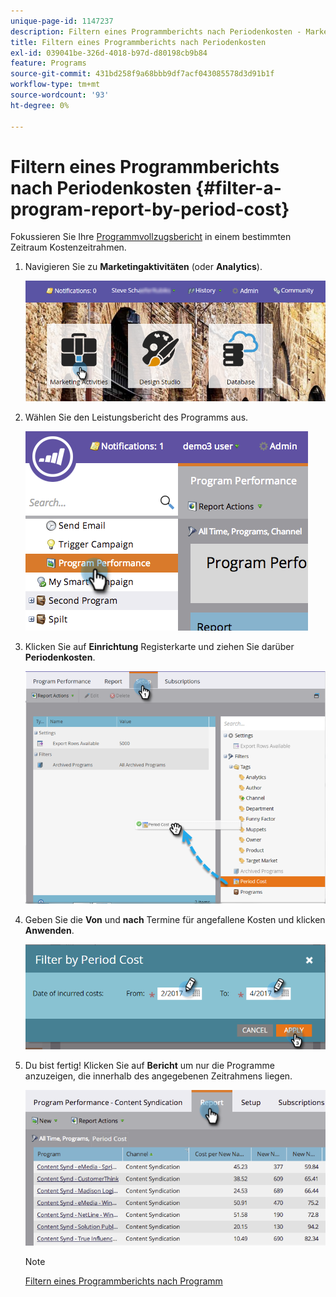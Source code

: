 ```yaml
---
unique-page-id: 1147237
description: Filtern eines Programmberichts nach Periodenkosten - Marketo-Dokumente - Produktdokumentation
title: Filtern eines Programmberichts nach Periodenkosten
exl-id: 039041be-326d-4018-b97d-d80198cb9b84
feature: Programs
source-git-commit: 431bd258f9a68bbb9df7acf043085578d3d91b1f
workflow-type: tm+mt
source-wordcount: '93'
ht-degree: 0%

---
```


# Filtern eines Programmberichts nach Periodenkosten {#filter-a-program-report-by-period-cost}

Fokussieren Sie Ihre [Programmvollzugsbericht](/help/marketo/product-docs/core-marketo-concepts/programs/program-performance-report/create-a-program-performance-report.md) in einem bestimmten Zeitraum Kostenzeitrahmen.

1. Navigieren Sie zu **Marketingaktivitäten** (oder **Analytics**).

   ![](assets/login-marketing-activities-1.png)

1. Wählen Sie den Leistungsbericht des Programms aus.

   ![](assets/image2014-9-23-16-3a22-3a52.png)

1. Klicken Sie auf **Einrichtung** Registerkarte und ziehen Sie darüber **Periodenkosten**.

   ![](assets/lm-86194-1.png)

1. Geben Sie die **Von** und **nach** Termine für angefallene Kosten und klicken **Anwenden**.

   ![](assets/lm-86194-2a-hands.png)

1. Du bist fertig! Klicken Sie auf **Bericht** um nur die Programme anzuzeigen, die innerhalb des angegebenen Zeitrahmens liegen.

   ![](assets/lm-86194-report-tab.png)

   >[!NOTE]
   >
   >[Filtern eines Programmberichts nach Programm](/help/marketo/product-docs/core-marketo-concepts/programs/program-performance-report/filter-a-program-report-by-program.md)
